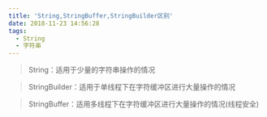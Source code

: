```yaml
---
title: 'String,StringBuffer,StringBuilder区别'
date: 2018-11-23 14:56:28
tags:
  - String
  - 字符串
---
```


>String：适用于少量的字符串操作的情况

>StringBuilder：适用于单线程下在字符缓冲区进行大量操作的情况

>StringBuffer：适用多线程下在字符缓冲区进行大量操作的情况(线程安全)
